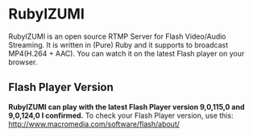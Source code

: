 # RubyIZUMI #
RubyIZUMI is an open source RTMP Server for Flash Video/Audio Streaming.
It is written in (Pure) Ruby and it supports to broadcast MP4(H.264 + AAC).
You can watch it on the latest Flash player on your browser.

## Flash Player Version ##
**RubyIZUMI can play with the latest Flash Player version 9,0,115,0 and 9,0,124,0 I confirmed.**
To check your Flash Player version, use this: http://www.macromedia.com/software/flash/about/